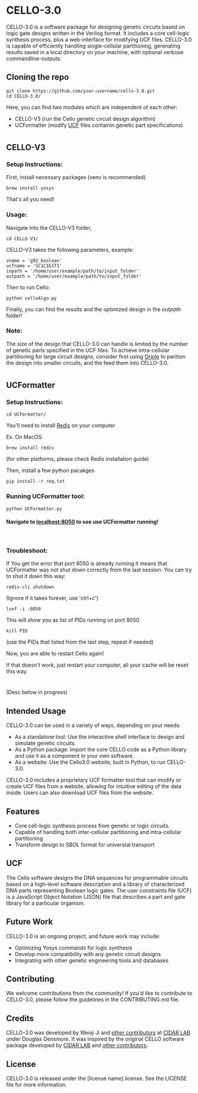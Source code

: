 # CELLO-3.0

CELLO-3.0 is a software package for designing genetic circuits based on logic gate designs written in the Verilog format. It includes a core cell-logic synthesis process, plus a web-interface for modifying UCF files. CELLO-3.0 is capable of efficiently handling single-cellular partitioning, gerenating results saved in a local directory on your machine, with optional verbose commandline-outputs.

## Cloning the repo

```
git clone https://github.com/your-username/cello-3.0.git
cd CELLO-3.0/
```
Here, you can find two modules which are independent of each other:
- CELLO-V3 (run the Cello genetic circuit design algorithm)
- UCFormatter (modify [UCF]() files containin genetic part specifications)

#
## CELLO-V3
### Setup Instructions:
First, install necessary packages (venv is recommended)
```
brew install yosys
```
That's all you need!

### Usage:
Navigate into the CELLO-V3 folder,
```
cd CELLO-V3/
```
CELLO-V3 takes the following parameters, example:
```
vname = 'g92_boolean'
ucfname = 'SC1C1G1T1'
inpath = '/home/user/example/path/to/input_folder'
outpath = '/home/user/example/path/to/input_folder'
```
Then to run Cello:

```
python celloAlgo.py
```
Finally, you can find the results and the optimized design in the *outpath* folder!

### Note: 
The size of the design that CELLO-3.0 can handle is limited by the number of genetic parts specified in the UCF files. To achieve intra-cellular partitioning for large circuit designs, consider first using [Oriole]() to parition the design into smaller circuits, and the feed them into CELLO-3.0. 


#
## UCFormatter
### Setup Instructions:
```
cd UCFormatter/
```
You'll need to install [Redis](https://redis.io/docs/getting-started/installation/) on your computer

Ex. On MacOS:
```
brew install redis
```
(for other platforms, please check Redis installation guide)

Then, install a few python pacakges
```
pip install -r req.txt
```

### Running UCFormatter tool:
```
python UCFormatter.py
```
#### Navigate to [localhost:8050](http://127.0.0.1:8050) to see use UCFormatter running!

<br>

### Troubleshoot:

If You get the error that port 8050 is already running it means that UCFormatter was not shut down correctly from the last session. You can try to shut it down this way:

```
redis-cli shutdown
```
(Ignore if it takes forever, use 'ctrl+c')

```
lsof -i :8050
```

This will show you as list of PIDs running on port 8050

```
kill PID
```
(use the PIDs that listed from the last step, repeat if needed)

Now, you are able to restart Cello again!

If that doesn't work, just restart your computer, all your cache will be reset this way.



#
(Desc below in progress)
## Intended Usage

CELLO-3.0 can be used in a variety of ways, depending on your needs:

- As a standalone tool: Use the interactive shell interface to design and simulate genetic circuits.
- As a Python package: Import the core CELLO code as a Python library and use it as a component in your own software.
- As a website: Use the Cello3.0 website, built in Python, to run CELLO-3.0.

CELLO-3.0 includes a proprietary UCF formatter tool that can modify or create UCF files from a website, allowing for intuitive editing of the data inside. Users can also download UCF files from the website.

## Features

* Core cell-logic synthesis process from genetic or logic circuits.
* Capable of handling both inter-cellular partitioning and intra-cellular partitioning
* Transform design to SBOL format for universtal transport

## UCF

The Cello software designs the DNA sequences for programmable circuits based on a high-level software description and a library of characterized DNA parts representing Boolean logic gates. The user constraints file (UCF) is a JavaScript Object Notation (JSON) file that describes a part and gate library for a particular organism.

## Future Work

CELLO-3.0 is an ongoing project, and future work may include:

* Optimizing Yosys commands for logic synthesis
* Develop more compatibility with any genetic circuit designs
* Integrating with other genetic engineering tools and databases

## Contributing

We welcome contributions from the community! If you'd like to contribute to CELLO-3.0, please follow the guidelines in the CONTRIBUTING.md file.

## Credits

CELLO-3.0 was developed by Weiqi Ji and [other contributors]() at [CIDAR LAB](https://www.cidarlab.org) under Douglas Densmore. It was inspired by the original CELLO software package developed by [CIDAR LAB](https://www.cidarlab.org) and [other contributors]().

## License

CELLO-3.0 is released under the [license name] license. See the LICENSE file for more information.



